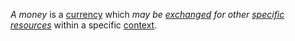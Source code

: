 *A money* is a [currency](https://github.com/gcassel/Modular-Organization-Terminology/blob/master/terms/currency.md) which *may be [exchanged](https://github.com/gcassel/Modular-Organization-Terminology/blob/master/terms/exchange.md) for other [specific](https://github.com/gcassel/Modular-Organization-Terminology/blob/master/terms/specific.md) [resources](https://github.com/gcassel/Modular-Organization-Terminology/blob/master/terms/resource.md)* within a specific [context](https://github.com/gcassel/Modular-Organization-Terminology/blob/master/terms/context.md).
